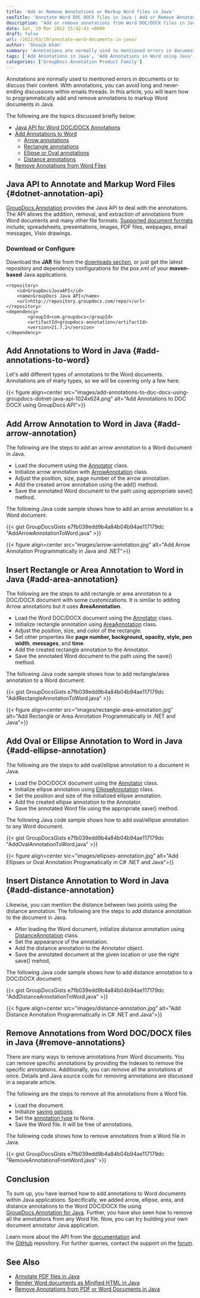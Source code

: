 ```yaml
---
title: 'Add or Remove Annotations or Markup Word files in Java'
seoTitle: "Annotate Word DOC DOCX files in Java | Add or Remove Annotations"
description: "Add or remove annotations from Word DOC/DOCX files in Java. Add arrow, rectangle, ellipse, watermark annotations using document Annotation API."
date: Sat, 19 Mar 2022 15:42:43 +0000
draft: false
url: /2022/03/19/annotate-word-documents-in-java/
author: 'Shoaib Khan'
summary: 'Annotations are normally used to mentioned errors in documents or to discuss their content. With annotations, you can avoid long and never-ending discussions within emails threads. In this article, you will learn how to programmatically add and remove annotations to markup Word documents in Java.'
tags: ['Add Annotations in Java', 'Add Annotations in Word using Java', 'Annotate Word in Java', 'Annotations in Java', 'Remove Annotation from Word in Java']
categories: ['GroupDocs.Annotation Product Family']
---
```


Annotations are normally used to mentioned errors in documents or to discuss their content. With annotations, you can avoid long and never-ending discussions within emails threads. In this article, you will learn how to programmatically add and remove annotations to markup Word documents in Java.

The following are the topics discussed briefly below:

*   [Java API for Word DOC/DOCX Annotations](#java-annotation-api)
*   [Add Annotations to Word](#add-annotations-to-word)
    *   [Arrow annotations](#add-arrow-annotation)
    *   [Rectangle annotations](#add-area-annotation)
    *   [Ellipse or Oval annotations](#add-ellipse-annotation)
    *   [Distance annotations](#add-distance-annotation)
*   [Remove Annotations from Word Files](#remove-annotations)

## Java API to Annotate and Markup Word Files {#dotnet-annotation-api}

[GroupDocs.Annotation](https://products.groupdocs.com/annotation/) provides the Java API to deal with the annotations. The API allows the addition, removal, and extraction of annotations from Word documents and many other file formats. [Supported document formats](https://docs.groupdocs.com/annotation/java/supported-document-formats/) include; spreadsheets, presentations, images, PDF files, webpages, email messages, Visio drawings.

### Download or Configure

Download the **JAR** file from the [downloads section](https://downloads.groupdocs.com/annotation), or just get the latest repository and dependency configurations for the pox.xml of your **maven-based** Java applications.

```
<repository>
	<id>GroupDocsJavaAPI</id>
	<name>GroupDocs Java API</name>
	<url>http://repository.groupdocs.com/repo/</url>
</repository>
<dependency>
        <groupId>com.groupdocs</groupId>
        <artifactId>groupdocs-annotation</artifactId>
        <version>21.7.2</version> 
</dependency>
```

## Add Annotations to Word in Java {#add-annotations-to-word}

Let's add different types of annotations to the Word documents. Annotations are of many types, so we will be covering only a few here.

{{< figure align=center src="images/add-annotations-to-doc-docx-using-groupdocs-dotnet-java-api-1024x624.png" alt="Add Annotations to DOC DOCX using GroupDocs API">}}

## Add Arrow Annotation to Word in Java {#add-arrow-annotation}

The following are the steps to add an arrow annotation to a Word document in Java.

*   Load the document using the [Annotator](https://apireference.groupdocs.com/annotation/java/com.groupdocs.annotation/Annotator) class.
*   Initialize arrow annotation with [ArrowAnnotation](https://apireference.groupdocs.com/annotation/java/com.groupdocs.annotation.models.annotationmodels/ArrowAnnotation) class.
*   Adjust the position, size, page number of the arrow annotation.
*   Add the created arrow annotation using the add() method.
*   Save the annotated Word document to the path using appropriate save() method.

The following Java code sample shows how to add an arrow annotation to a Word document.

{{< gist GroupDocsGists e7fb039edd9b4a84b04b94ae117179dc "AddArrowAnnotationToWord.java" >}}

{{< figure align=center src="images/arrow-annotation.jpg" alt="Add Arrow Annotation Programmatically in Java and .NET">}}

## Insert Rectangle or Area Annotation to Word in Java {#add-area-annotation}

The following are the steps to add rectangle or area annotation to a DOC/DOCX document with some customizations. It is similar to adding Arrow annotations but it uses **AreaAnnotation**.

*   Load the Word DOC/DOCX document using the [Annotator](https://apireference.groupdocs.com/annotation/java/com.groupdocs.annotation/Annotator) class.
*   Initialize rectangle annotation using [AreaAnnotation](https://apireference.groupdocs.com/annotation/java/com.groupdocs.annotation.models.annotationmodels/AreaAnnotation) class.
*   Adjust the position, size, and color of the rectangle.
*   Set other properties like **page number, background, opacity, style, pen width**, **messages**, and **time**.
*   Add the created rectangle annotation to the Annotator.
*   Save the annotated Word document to the path using the save() method.

The following Java code sample shows how to add rectangle/area annotation to a Word document.

{{< gist GroupDocsGists e7fb039edd9b4a84b04b94ae117179dc "AddRectangleAnnotationToWord.java" >}}

{{< figure align=center src="images/rectangle-area-annotation.jpg" alt="Add Rectangle or Area Annotation Programmatically in .NET and Java">}}

## Add Oval or Ellipse Annotation to Word in Java {#add-ellipse-annotation}

The following are the steps to add oval/ellipse annotation to a document in Java.

*   Load the DOC/DOCX document using the [Annotator](https://apireference.groupdocs.com/annotation/java/com.groupdocs.annotation/Annotator) class.
*   Initialize ellipse annotation using [EllipseAnnotation](https://apireference.groupdocs.com/annotation/java/com.groupdocs.annotation.models.annotationmodels/EllipseAnnotation) class.
*   Set the position and size of the initialized ellipse annotation.
*   Add the created ellipse annotation to the Annotator.
*   Save the annotated Word file using the appropriate save() method.

The following Java code sample shows how to add oval/ellipse annotation to any Word document.

{{< gist GroupDocsGists e7fb039edd9b4a84b04b94ae117179dc "AddOvalAnnotationToWord.java" >}}

{{< figure align=center src="images/ellipses-annotation.jpg" alt="Add Ellipses or Oval Annotation Programatically in C# .NET and Java">}}

## Insert Distance Annotation to Word in Java {#add-distance-annotation}

Likewise, you can mention the distance between two points using the distance annotation. The following are the steps to add distance annotation to the document in Java.

*   After loading the Word document, initialize distance annotation using [DistanceAnnotation](https://apireference.groupdocs.com/annotation/java/com.groupdocs.annotation.models.annotationmodels/DistanceAnnotation) class.
*   Set the appearance of the annotation.
*   Add the distance annotation to the Annotator object.
*   Save the annotated document at the given location or use the right save() mehod,

The following Java code sample shows how to add distance annotation to a DOC/DOCX document.

{{< gist GroupDocsGists e7fb039edd9b4a84b04b94ae117179dc "AddDistanceAnnotationToWord.java" >}}

{{< figure align=center src="images/distance-annotation.jpg" alt="Add Distance Annotation Programmatically in C# .NET and Java">}}

## Remove Annotations from Word DOC/DOCX files in Java {#remove-annotations}

There are many ways to remove annotations from Word documents. You can remove specific annotations by providing the indexes to remove the specific annotations. Additionally, you can remove all the annotations at once. Details and Java source code for removing annotations are discussed in a separate article.

The following are the steps to remove all the annotations from a Word file.

*   Load the document.
*   Initialize [saving options](https://apireference.groupdocs.com/annotation/java/com.groupdocs.annotation.options.export/SaveOptions).
*   Set the [annotation type](https://apireference.groupdocs.com/annotation/java/com.groupdocs.annotation.options.export/AnnotationType) to None.
*   Save the Word file. It will be free of annotations.

The following code shows how to remove annotations from a Word file in Java.

{{< gist GroupDocsGists e7fb039edd9b4a84b04b94ae117179dc "RemoveAnnotationsFromWord.java" >}}

## Conclusion

To sum up, you have learned how to add annotations to Word documents within Java applications. Specifically, we added arrow, ellipse, area, and distance annotations to the Word DOC/DOCX file using [GroupDocs.Annotation for Java](https://products.groupdocs.com/annotation/java/). Further, you have also seen how to remove all the annotations from any Word file. Now, you can try building your own document annotator Java application.

Learn more about the API from the [documentation](https://docs.groupdocs.com/annotation/java/) and the [GitHub](https://github.com/groupdocs-annotation) repository. For further queries, contact the support on the [forum](https://forum.groupdocs.com/).

## See Also

*   [Annotate PDF files in Java](https://blog.groupdocs.com/2021/04/18/annotate-pdf-files-using-java/)
*   [Render Word documents as Minified HTML in Java](https://blog.groupdocs.com/2022/03/04/render-word-documents-as-minified-html-in-java/)
*   [Remove Annotations from PDF or Word Documents in Java](https://blog.groupdocs.com/2022/03/12/remove-annotations-from-pdf-or-word-documents-in-java/)